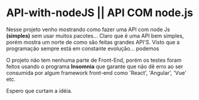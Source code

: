 # API-with-nodeJS || API COM node.js

Nesse projeto venho mostrando como fazer uma API com node Js **(simples)** sem usar muitos pacotes...
Claro que é uma API bem simples, porém mostra um norte de como são feitas grandes API'S.
Visto que a programação sempre está em constante evolução... podemos 

O projeto não tem nenhuma parte de Front-End, porém os testes foram feitos usando o programa **Insomnia** 
que garante que não dê erro ao ser consumida por algum framework front-end como 'React', 'Angular', 'Vue' etc.

Espero que curtam a idéia.

